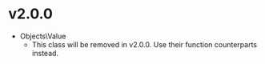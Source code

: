 # v2.0.0

- Objects\Value
    - This class will be removed in v2.0.0. Use their function counterparts instead.
